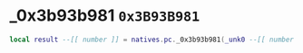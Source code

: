 # _0x3b93b981 `0x3B93B981`

```lua
local result --[[ number ]] = natives.pc._0x3b93b981(_unk0 --[[ number ]])
```